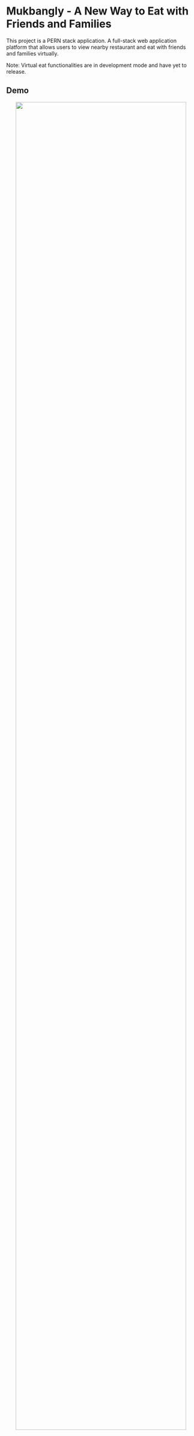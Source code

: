 # Mukbangly - A New Way to Eat with Friends and Families

This project is a PERN stack application. A full-stack web application platform that allows users to view nearby restaurant and eat with friends and families virtually.

Note: Virtual eat functionalities are in development mode and have yet to release.

## Demo ##

<p align="center">
<img src="https://media.giphy.com/media/6XCLT3mz5EpdgKy7Iz/giphy.gif" width="95%"></p>

## Getting Started ##

Install the dependencies by running `npm install --save` at the root directory.

## Deploying ##

To get the App running, run `npm start` and `npm run react-dev`.

